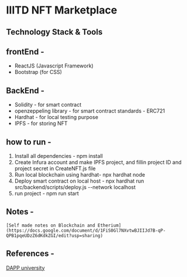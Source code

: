 # IIITD NFT Marketplace

## Technology Stack & Tools

## frontEnd -
 - ReactJS (Javascript Framework)
 - Bootstrap (for CSS)
## BackEnd - 
 - Solidity - for smart contract
 - openzeppeling library - for smart contract standards  - ERC721
 - Hardhat - for local testing purpose
 - IPFS - for storing NFT

 ## how to run - 
1. Install all dependencies  - npm install
2. Create Infura account and make IPFS project, and fillin project ID and project secret in CreateNFT.js file
3. Run local blockchain using hardhat- npx hardhat node
4. Deploy smart contract on local host  -  npx hardhat run src/backend/scripts/deploy.js --network localhost
5. run project - npm run start

 ## Notes - 
    [Self made notes on Blockchain and Etherium](https://docs.google.com/document/d/1FiS0Gl7NXvtwBJIIJd7B-qP-QPB1pqeUDzZ6dKdkZGI/edit?usp=sharing)

 ## References - 
 [DAPP university](https://github.com/dappuniversity/nft_marketplace)



